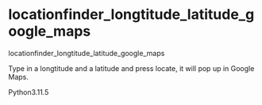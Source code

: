 # locationfinder_longtitude_latitude_google_maps
locationfinder_longtitude_latitude_google_maps


Type in a longtitude and a latitude and press locate, it will pop up in Google Maps.

Python3.11.5
